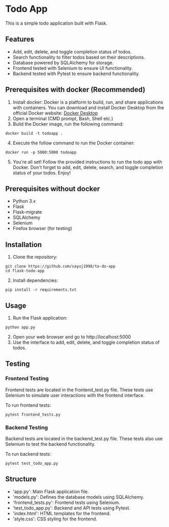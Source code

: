 # **Todo App**
This is a simple todo application built with Flask.

## **Features**
* Add, edit, delete, and toggle completion status of todos.
* Search functionality to filter todos based on their descriptions.
* Database powered by SQLAlchemy for storage.
* Frontend tested with Selenium to ensure UI functionality.
* Backend tested with Pytest to ensure backend functionality.

## **Prerequisites with docker (Recommended)**
1) Install docker: Docker is a platform to build, run, and share applications with containers. You can download and install Docker Desktop from the official Docker website: [Docker Desktop](https://www.docker.com/products/docker-desktop)
3) Open a terminal (CMD prompt, Bash, Shell etc.)
4) Build the Docker image, run the following command:
```
docker build -t todoapp .
```
4) Execute the follow command to run the Docker container:
```
docker run -p 5000:5000 todoapp
```
5) You're all set! Follow the provided instructions to run the todo app with Docker. Don't forget to add, edit, delete, search, and toggle completion status of your todos. Enjoy! 

## **Prerequisites without docker**
* Python 3.x
* Flask
* Flask-migrate
* SQLAlchemy
* Selenium
* Firefox browser (for testing)

## **Installation**
1) Clone the repository:
```
git clone https://github.com/sayuj1998/to-do-app
cd flask-todo-app
```
2) Install dependencies:
```
pip install -r requirements.txt
```
## **Usage**
1) Run the Flask application:
```
python app.py
```
2) Open your web browser and go to http://localhost:5000
3) Use the interface to add, edit, delete, and toggle completion status of todos.

## **Testing**
### **Frontend Testing**
Frontend tests are located in the frontend_test.py file. These tests use Selenium to simulate user interactions with the frontend interface.

To run frontend tests:
```
pytest frontend_tests.py
```
### **Backend Testing**
Backend tests are located in the backend_test.py file. These tests also use Selenium to test the backend functionality.

To run backend tests:
```
pytest test_todo_app.py
```
## **Structure**
* 'app.py': Main Flask application file.
* 'models.py': Defines the database models using SQLAlchemy.
* 'frontend_tests.py': Frontend tests using Selenium.
* 'test_todo_app.py': Backend and API tests using Pytest.
* 'index.html': HTML templates for the frontend.
* 'style.css': CSS styling for the frontend.
